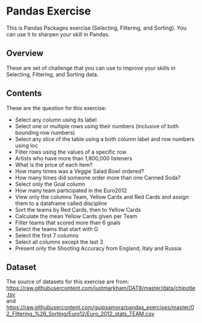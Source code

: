# Pandas Exercise
This is Pandas Packages exercise (Selecting, Filtering, and Sorting). You can use it to sharpen your skill in Pandas.

## Overview
These are set of challenge that you can use to improve your skills in Selecting, Filtering, and Sorting data.

## Contents
These are the question for this exercise:
* Select any column using its label
* Select one or multiple rows using their numbers (inclusive of both bounding row numbers)
* Select any slice of the table using a both column label and row numbers using loc
* Filter rows using the values of a specific row
* Artists who have more than 1,800,000 listeners
* What is the price of each item?
* How many times was a Veggie Salad Bowl ordered?
* How many times did someone order more than one Canned Soda?
* Select only the Goal column
* How many team participated in the Euro2012
* View only the columns Team, Yellow Cards and Red Cards and assign them to a dataframe called discipline
* Sort the teams by Red Cards, then to Yellow Cards
* Calculate the mean Yellow Cards given per Team
* Filter teams that scored more than 6 goals
* Select the teams that start with G
* Select the first 7 columns
* Select all columns except the last 3
* Present only the Shooting Accuracy from England, Italy and Russia

## Dataset
The source of datasets for this exercise are from:<br>
https://raw.githubusercontent.com/justmarkham/DAT8/master/data/chipotle.tsv<br>
and<br>
https://raw.githubusercontent.com/guipsamora/pandas_exercises/master/02_Filtering_%26_Sorting/Euro12/Euro_2012_stats_TEAM.csv
